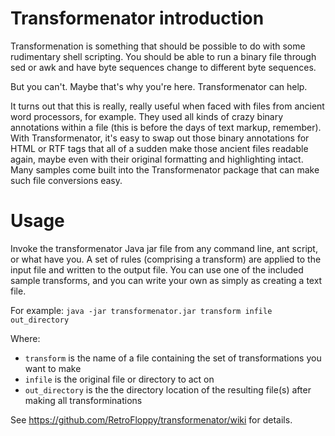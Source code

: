 # Transformenator introduction

Transformenation is something that should be possible to do with some rudimentary shell scripting. You should be able to run a binary file through sed or awk and have byte sequences change to different byte sequences.

But you can't. Maybe that's why you're here. Transformenator can help.

It turns out that this is really, really useful when faced with files from ancient word processors, for example.  They used all kinds of crazy binary annotations within a file (this is before the days of text markup, remember).  With Transformenator, it's easy to swap out those binary annotations for HTML or RTF tags that all of a sudden make those ancient files readable again, maybe even with their original formatting and highlighting intact.  Many samples come built into the Transformenator package that can make such file conversions easy.

# Usage

Invoke the transformenator Java jar file from any command line, ant script, or what have you. A set of rules (comprising a transform) are applied to the input file and written to the output file. You can use one of the included sample transforms, and you can write your own as simply as creating a text file.

For example:
```java -jar transformenator.jar transform infile out_directory```

Where:
 - `transform` is the name of a file containing the set of transformations you want to make
 - `infile` is the original file or directory to act on
 - `out_directory` is the the directory location of the resulting file(s) after making all transforminations 

See https://github.com/RetroFloppy/transformenator/wiki for details.